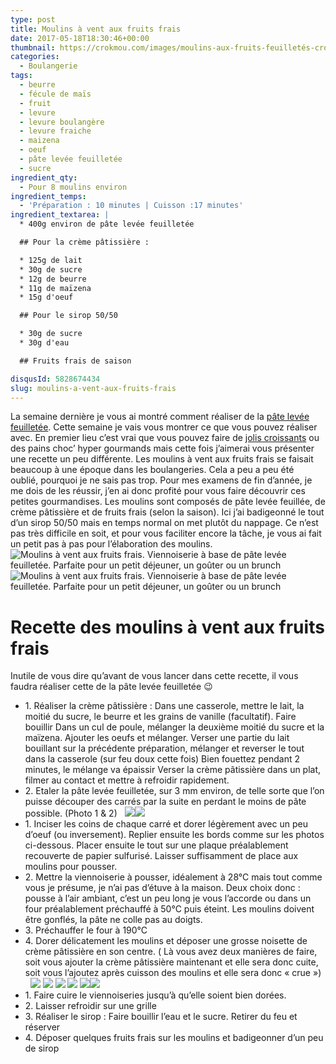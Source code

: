 ```yaml
---
type: post
title: Moulins à vent aux fruits frais
date: 2017-05-18T18:30:46+00:00
thumbnail: https://crokmou.com/images/moulins-aux-fruits-feuilletés-crokmou-blog-cuisine-voyage-1-9.jpg
categories:
  - Boulangerie
tags:
  - beurre
  - fécule de maïs
  - fruit
  - levure
  - levure boulangère
  - levure fraiche
  - maizena
  - oeuf
  - pâte levée feuilletée
  - sucre
ingredient_qty:
  - Pour 8 moulins environ
ingredient_temps:
  - 'Préparation : 10 minutes | Cuisson :17 minutes'
ingredient_textarea: |
  * 400g environ de pâte levée feuilletée

  ## Pour la crème pâtissière :

  * 125g de lait
  * 30g de sucre
  * 12g de beurre
  * 11g de maïzena
  * 15g d'oeuf

  ## Pour le sirop 50/50

  * 30g de sucre
  * 30g d'eau

  ## Fruits frais de saison

disqusId: 5828674434
slug: moulins-a-vent-aux-fruits-frais
---
```


La semaine dernière je vous ai montré comment réaliser de la [pâte levée feuilletée](http://www.crokmou.com/2017/05/pate-levee-feuilletee-un-classique). Cette semaine je vais vous montrer ce que vous pouvez réaliser avec. En premier lieu c’est vrai que vous pouvez faire de [jolis croissants](http://www.crokmou.com/2014/04/croissants-pur-beurre) ou des pains choc’ hyper gourmands mais cette fois j’aimerai vous présenter une recette un peu différente. Les moulins à vent aux fruits frais se faisait beaucoup à une époque dans les boulangeries. Cela a peu a peu été oublié, pourquoi je ne sais pas trop. Pour mes examens de fin d’année, je me dois de les réussir, j’en ai donc profité pour vous faire découvrir ces petites gourmandises. Les moulins sont composés de pâte levée feuillée, de crème pâtissière et de fruits frais (selon la saison). Ici j’ai badigeonné le tout d’un sirop 50/50 mais en temps normal on met plutôt du nappage. Ce n’est pas très difficile en soit, et pour vous faciliter encore la tâche, je vous ai fait un petit pas à pas pour l’élaboration des moulins.   ![Moulins à vent aux fruits frais. Viennoiserie à base de pâte levée feuilletée. Parfaite pour un petit déjeuner, un goûter ou un brunch ](http://www.crokmou.com/wp-content/uploads/2017/05/moulins-aux-fruits-feuilletés-crokmou-blog-cuisine-voyage-1-8.jpg "Moulins à vent aux fruits frais. Viennoiserie à base de pâte levée feuilletée. Parfaite pour un petit déjeuner, un goûter ou un brunch ")![Moulins à vent aux fruits frais. Viennoiserie à base de pâte levée feuilletée. Parfaite pour un petit déjeuner, un goûter ou un brunch ](http://www.crokmou.com/wp-content/uploads/2017/05/moulins-aux-fruits-feuilletés-crokmou-blog-cuisine-voyage-1-10.jpg "Moulins à vent aux fruits frais. Viennoiserie à base de pâte levée feuilletée. Parfaite pour un petit déjeuner, un goûter ou un brunch ")

# **Recette des moulins à vent aux fruits frais**

Inutile de vous dire qu’avant de vous lancer dans cette recette, il vous faudra réaliser cette de la pâte levée feuilletée 😉  
* 1\. Réaliser la crème pâtissière : Dans une casserole, mettre le lait, la moitié du sucre, le beurre et les grains de vanille (facultatif). Faire bouillir Dans un cul de poule, mélanger la deuxième moitié du sucre et la maïzena. Ajouter les oeufs et mélanger. Verser une partie du lait bouillant sur la précédente préparation, mélanger et reverser le tout dans la casserole (sur feu doux cette fois) Bien fouettez pendant 2 minutes, le mélange va épaissir Verser la crème pâtissière dans un plat, filmer au contact et mettre à refroidir rapidement.
* 2\. Etaler la pâte levée feuilletée, sur 3 mm environ, de telle sorte que l’on puisse découper des carrés par la suite en perdant le moins de pâte possible. (Photo 1 & 2)   ![](http://www.crokmou.com/wp-content/uploads/2017/05/moulins-aux-fruits-feuilletés-crokmou-blog-cuisine-voyage-1.jpg)![](http://www.crokmou.com/wp-content/uploads/2017/05/moulins-aux-fruits-feuilletés-crokmou-blog-cuisine-voyage-1-1.jpg)  
* 1\. Inciser les coins de chaque carré et dorer légèrement avec un peu d’oeuf (ou inversement). Replier ensuite les bords comme sur les photos ci-dessous. Placer ensuite le tout sur une plaque préalablement recouverte de papier sulfurisé. Laisser suffisamment de place aux moulins pour pousser.
* 2\. Mettre la viennoiserie à pousser, idéalement à 28°C mais tout comme vous je présume, je n’ai pas d’étuve à la maison. Deux choix donc : pousse à l’air ambiant, c’est un peu long je vous l’accorde ou dans un four préalablement préchauffé à 50°C puis éteint. Les moulins doivent être gonflés, la pâte ne colle pas au doigts.
* 3\. Préchauffer le four à 190°C
* 4\. Dorer délicatement les moulins et déposer une grosse noisette de crème pâtissière en son centre. ( Là vous avez deux manières de faire, soit vous ajouter la crème pâtissière maintenant et elle sera donc cuite, soit vous l’ajoutez après cuisson des moulins et elle sera donc « crue »)   ![](http://www.crokmou.com/wp-content/uploads/2017/05/moulins-aux-fruits-feuilletés-crokmou-blog-cuisine-voyage-1-2.jpg) ![](http://www.crokmou.com/wp-content/uploads/2017/05/moulins-aux-fruits-feuilletés-crokmou-blog-cuisine-voyage-1-3.jpg) ![](http://www.crokmou.com/wp-content/uploads/2017/05/moulins-aux-fruits-feuilletés-crokmou-blog-cuisine-voyage-1-4.jpg) ![](http://www.crokmou.com/wp-content/uploads/2017/05/moulins-aux-fruits-feuilletés-crokmou-blog-cuisine-voyage-1-5.jpg) ![](http://www.crokmou.com/wp-content/uploads/2017/05/moulins-aux-fruits-feuilletés-crokmou-blog-cuisine-voyage-1-6.jpg)![](http://www.crokmou.com/wp-content/uploads/2017/05/moulins-aux-fruits-feuilletés-crokmou-blog-cuisine-voyage-1-7.jpg)  
* 1\. Faire cuire le viennoiseries jusqu’à qu’elle soient bien dorées.
* 2\. Laisser refroidir sur une grille
* 3\. Réaliser le sirop : Faire bouillir l’eau et le sucre. Retirer du feu et réserver
* 4\. Déposer quelques fruits frais sur les moulins et badigeonner d’un peu de sirop